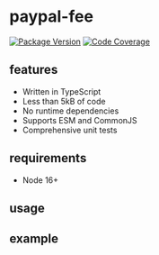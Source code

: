 # paypal-fee

[![Package Version](https://badge.fury.io/js/paypal-fee.svg)](https://www.npmjs.com/package/paypal-fee)
[![Code Coverage](https://codecov.io/gh/ayan4m1/paypal-fee/graph/badge.svg?token=IjghFTPyZf)](https://codecov.io/gh/ayan4m1/paypal-fee)

## features

- Written in TypeScript
- Less than 5kB of code
- No runtime dependencies
- Supports ESM and CommonJS
- Comprehensive unit tests

## requirements

- Node 16+

## usage

## example
